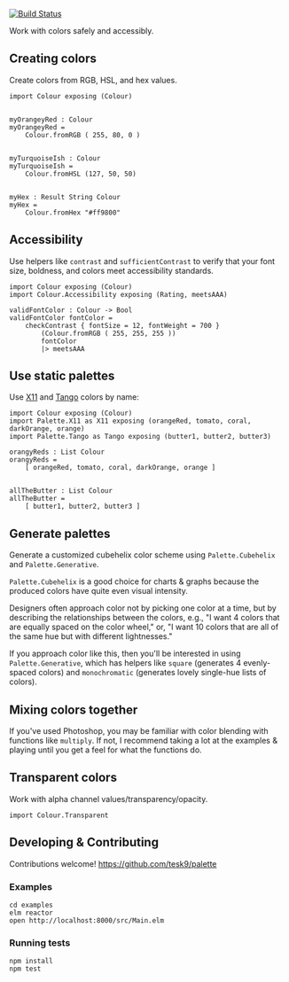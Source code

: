 [![Build Status](https://travis-ci.org/tesk9/palette.svg?branch=master)](https://travis-ci.org/tesk9/palette)

Work with colors safely  and accessibly.

## Creating colors

Create colors from RGB, HSL, and hex values.

```
import Colour exposing (Colour)


myOrangeyRed : Colour
myOrangeyRed =
    Colour.fromRGB ( 255, 80, 0 )


myTurquoiseIsh : Colour
myTurquoiseIsh =
    Colour.fromHSL (127, 50, 50)


myHex : Result String Colour
myHex =
    Colour.fromHex "#ff9800"

```

## Accessibility

Use helpers like `contrast` and `sufficientContrast` to verify that your font size, boldness, and colors meet accessibility standards.

```
import Colour exposing (Colour)
import Colour.Accessibility exposing (Rating, meetsAAA)

validFontColor : Colour -> Bool
validFontColor fontColor =
    checkContrast { fontSize = 12, fontWeight = 700 }
        (Colour.fromRGB ( 255, 255, 255 ))
        fontColor
        |> meetsAAA
```

## Use static palettes

Use [X11](https://en.wikipedia.org/wiki/X11_color_names) and [Tango](http://tango.freedesktop.org/Tango_Icon_Theme_Guidelines#Color_Palette) colors by name:

```
import Colour exposing (Colour)
import Palette.X11 as X11 exposing (orangeRed, tomato, coral, darkOrange, orange)
import Palette.Tango as Tango exposing (butter1, butter2, butter3)

orangyReds : List Colour
orangyReds =
    [ orangeRed, tomato, coral, darkOrange, orange ]


allTheButter : List Colour
allTheButter =
    [ butter1, butter2, butter3 ]
```

## Generate palettes

Generate a customized cubehelix color scheme using `Palette.Cubehelix` and `Palette.Generative`.

`Palette.Cubehelix` is a good choice for charts & graphs because the produced colors have quite even visual intensity.

Designers often approach color not by picking one color at a time, but by describing the relationships between
the colors, e.g., "I want 4 colors that are equally spaced on the color wheel," or, "I want 10 colors that
are all of the same hue but with different lightnesses."

If you approach color like this, then you'll be interested in using `Palette.Generative`, which has
helpers like `square` (generates 4 evenly-spaced colors) and `monochromatic` (generates lovely
single-hue lists of colors).


## Mixing colors together

If you've used Photoshop, you may be familiar with color blending with functions
like `multiply`. If not, I recommend taking a lot at the examples & playing until
you get a feel for what the functions do.


## Transparent colors

Work with alpha channel values/transparency/opacity.

```
import Colour.Transparent
```

## Developing & Contributing

Contributions welcome!
https://github.com/tesk9/palette

### Examples

```
cd examples
elm reactor
open http://localhost:8000/src/Main.elm
```

### Running tests

```
npm install
npm test
```
